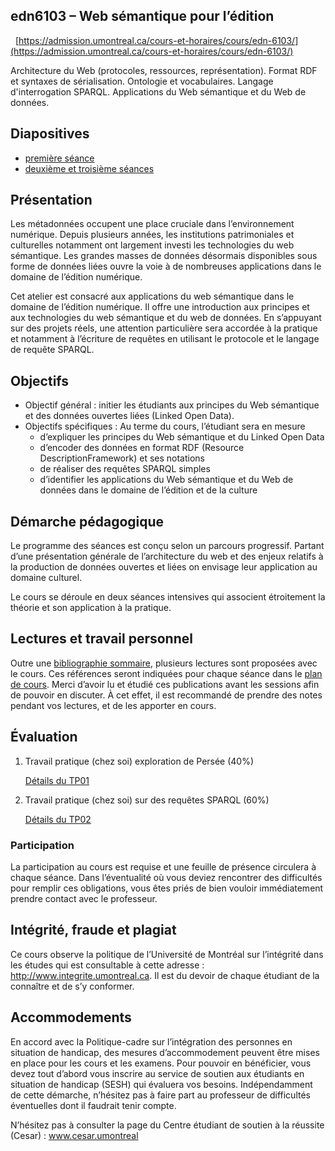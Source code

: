 ## edn6103 – Web sémantique pour l’édition
 
[https://admission.umontreal.ca/cours-et-horaires/cours/edn-6103/](https://admission.umontreal.ca/cours-et-horaires/cours/edn-6103/)

Architecture du Web (protocoles, ressources, représentation). Format RDF et syntaxes de sérialisation. Ontologie et vocabulaires. Langage d'interrogation SPARQL. Applications du Web sémantique et du Web de données.

## Diapositives

- [première séance](edn6103-01.html)
- [deuxième et troisième séances](edn6103-02.html)

## Présentation

Les métadonnées occupent une place cruciale dans l’environnement numérique. Depuis plusieurs années, les institutions patrimoniales et culturelles notamment ont largement investi les technologies du web sémantique. Les grandes masses de données désormais disponibles sous forme de données liées ouvre la voie à de nombreuses applications dans le domaine de l’édition numérique.

Cet atelier est consacré aux applications du web sémantique dans le domaine de l’édition numérique. Il offre une introduction aux principes et aux technologies du web sémantique et du web de données. En s’appuyant sur des projets réels, une attention particulière sera accordée à la pratique et notamment à l’écriture de requêtes en utilisant le protocole et le langage de requête SPARQL.

## Objectifs

- Objectif général : initier les étudiants aux principes du Web sémantique et des données ouvertes liées (Linked Open Data).
- Objectifs spécifiques : Au terme du cours, l’étudiant sera en mesure
  - d’expliquer les principes du Web sémantique et du Linked Open Data
  - d’encoder des données en format RDF (Resource DescriptionFramework) et ses notations
  - de réaliser des requêtes SPARQL simples
  - d’identifier les applications du Web sémantique et du Web de données dans le domaine de l’édition et de la culture

## Démarche pédagogique

Le programme des séances est conçu selon un parcours progressif. Partant d’une présentation générale de l’architecture du web et des enjeux relatifs à la production de données ouvertes et liées on envisage leur application au domaine culturel.

Le cours se déroule en deux séances intensives qui associent étroitement la théorie et son application à la pratique.

## Lectures et travail personnel

Outre une [bibliographie sommaire](bibliographie.md), plusieurs lectures sont proposées avec le cours. Ces références seront indiquées pour chaque séance dans le [plan de cours](edn6103.md). 
Merci d’avoir lu et étudié ces publications avant les sessions afin de pouvoir en discuter. À cet effet, il est recommandé de prendre des notes pendant vos lectures, et de les apporter en cours.

## Évaluation

1. Travail pratique (chez soi)     exploration de Persée (40%)

   [Détails du TP01](edn6103-tp01.md)

2. Travail pratique (chez soi)     sur des requêtes SPARQL (60%)

   [Détails du TP02](edn6103-tp02.md)

### Participation

La participation au cours est requise et une feuille de présence circulera à chaque séance.
Dans l’éventualité où vous deviez rencontrer des difficultés pour remplir ces obligations, vous êtes priés de bien vouloir immédiatement prendre contact avec le professeur.

## Intégrité, fraude et plagiat

Ce cours observe la politique de l’Université de Montréal sur l’intégrité dans les études qui est consultable à cette adresse : http://www.integrite.umontreal.ca. Il est du devoir de chaque étudiant de la connaître et de s’y conformer.

## Accommodements

En accord avec la Politique-cadre sur l’intégration des personnes en situation de handicap, des mesures d’accommodement peuvent être mises en place pour les cours et les examens.
Pour pouvoir en bénéficier, vous devez tout d’abord vous inscrire au service de soutien aux étudiants en situation de handicap (SESH) qui évaluera vos besoins.
Indépendamment de cette démarche, n’hésitez pas à faire part au professeur de difficultés éventuelles dont il faudrait tenir compte.

N’hésitez pas à consulter la page du Centre étudiant de soutien à la réussite (Cesar) : www.cesar.umontreal
